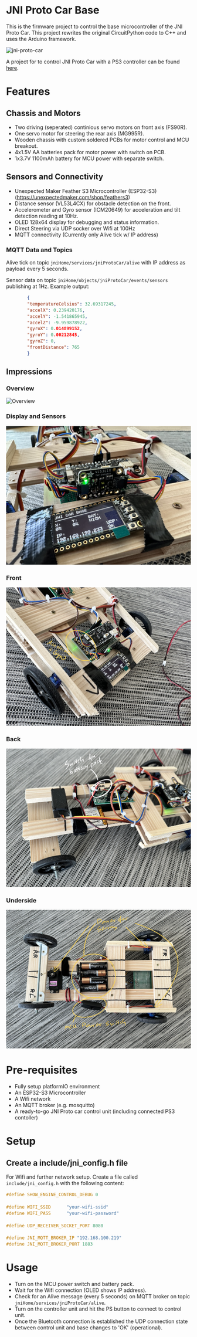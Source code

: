 JNI Proto Car Base
==================
This is the firmware project to control the base microcontroller of the JNI Proto Car.
This project rewrites the original CircuitPython code to C++ and uses the Arduino framework.

![jni-proto-car](https://github.com/mopore/jni-proto-car-base/assets/56848419/d10ecb75-ea2b-41bf-a912-2ea0723eac0f)

A project for to control JNI Proto Car with a PS3 controller can be found 
[here](https://github.com/mopore/jni-proto-car-control).


# Features
## Chassis and Motors
* Two driving (seperated) continious servo motors on front axis (FS90R). 
* One servo motor for steering the rear axis (MG995R).
* Wooden chassis with custom soldered PCBs for motor control and MCU breakout.
* 4x1.5V AA batteries pack for motor power with switch on PCB.
* 1x3.7V 1100mAh battery for MCU power with separate switch.

## Sensors and Connectivity
* Unexpected Maker Feather S3 Microcontroller (ESP32-S3) (https://unexpectedmaker.com/shop/feathers3)
* Distance sensor (VL53L4CX) for obstacle detection on the front.
* Accelerometer and Gyro sensor (ICM20649) for acceleration and tilt detection reading at 10Hz.
* OLED 128x64 display for debugging and status information.
* Direct Steering via UDP socker over Wifi at 100Hz
* MQTT connectivity (Currently only Alive tick w/ IP address)

### MQTT Data and Topics
Alive tick on topic `jniHome/services/jniProtoCar/alive` with IP address as payload every 5 seconds.

Sensor data on topic `jniHome/objects/jniProtoCar/events/sensors` publishing at 1Hz.
Example output:
```json
		{
		"temperatureCelsius": 32.69317245,
		"accelX": 0.239420176,
		"accelY": -1.541865945,
		"accelZ": -9.959878922,
		"gyroX": 0.014899152,
		"gyroY": 0.00212845,
		"gyroZ": 0,
		"frontDistance": 765
		}
```


## Impressions
### Overview
![Overview](documentation/1_overview.jpeg)

### Display and Sensors
![Display and Distance Sensor](documentation/2_display_and_distance.jpeg)

### Front
![Front](documentation/3_front_focus.jpeg)

### Back
![Back](documentation/4_back_focus.jpeg)

### Underside
![Underside](documentation/5_underside.jpeg)


# Pre-requisites
* Fully setup platformIO environment
* An ESP32-S3 Microcontroller
* A Wifi network
* An MQTT broker (e.g. mosquitto)
* A ready-to-go JNI Proto car control unit (including connected PS3 contoller)


# Setup
## Create a include/jni_config.h file
For Wifi and further network setup. Create a file called `include/jni_config.h` with the following content:

```c
#define SHOW_ENGINE_CONTROL_DEBUG 0

#define WIFI_SSID      "your-wifi-ssid"
#define WIFI_PASS      "your-wifi-password"

#define UDP_RECEIVER_SOCKET_PORT 8080

#define JNI_MQTT_BROKER_IP "192.168.100.219"
#define JNI_MQTT_BROKER_PORT 1883
```

# Usage
* Turn on the MCU power switch and battery pack.
* Wait for the Wifi connection (OLED shows IP address).
* Check for an Alive message (every 5 seconds) on MQTT broker on topic `jniHome/services/jniProtoCar/alive`.
* Turn on the controller unit and hit the PS button to connect to control unit.
* Once the Bluetooth connection is established the UDP connection state between control unit and base changes to 'OK' (operational).